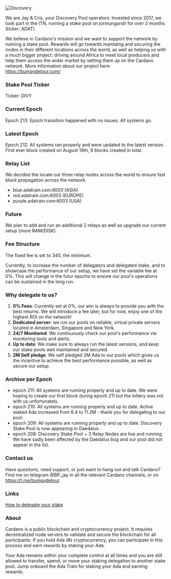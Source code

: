 
![Discovery](https://raw.githubusercontent.com/julienadatrain/ada-train/master/discovery.jpg "Discovery Pool")

We are Jay & Cris, your Discovery Pool operators. Invested since 2017, we took part in the ITN, running a stake pool on jormungandr for over 3 months (ticker: ADAT).

We believe in Cardano's mission and we want to support the network by running a stake pool. Rewards will go towards maintaing and securing the nodes in their different locations across the world, as well as helping us with a much bigger project: driving around Africa to meet local producers and help them access the wider market by setting them up on the Cardano network. More information about our project here: https://bumpydetour.com/


### Stake Pool Ticker

Ticker: DIVY

### Current Epoch

Epoch 213: Epoch transition happened with no issues. All systems go.

### Latest Epoch

Epoch 212: All systems ran properly and were updated to the latest version. First ever block created on August 19th, 6 blocks created in total.
 
### Relay List

We decided the locate our three relay nodes across the world to ensure fast block propagation across the network.
 
- blue.adatrain.com:6003 (ASIA)
- red.adatrain.com:6003 (EUROPE)
- purple.adatrain.com:6003 (USA)

### Future

We plan to add and run an additional 2 relays as well as upgrade our current setup (more RAM/DISK).

### Fee Structure

The fixed fee is set to 340, the minimum.

Currently, to increase the number of delegators and delegated stake, and to showcase the performance of our setup, we have set the variable fee at 0%. This will change in the futur epochs to ensure our pool's operations can be sustained in the long run.

### Why delegate to us?

 1. **0% Fees**: Currently set at 0%, our aim is always to provide you with the best returns. We will introduce a fee later, but for now, enjoy one of the highest ROI on the network!
 2. **Dedicated server**: we run our pools on reliable, virtual private servers located in Amsterdam, Singapore and New York.
 3. **24/7 Monitored**: We continuously check our pool's performance via monitoring tools and alerts.
 4. **Up to date**: We make sure to always run the latest versions, and keep our stake pools well maintained and secured.
 5. **2M Self pledge**: We self pledged 2M Ada to our pools which gives us the incentive to achieve the best performance possible, as well as secure our setup.

### Archive per Epoch

- epoch 211: All systems are running properly and up to date. We were hoping to create our first block during epoch 211 but the lottery was not with us unfortunately.
- epoch 210: All systems are running properly and up to date. Active staked Ada increased from 6.4 to 11.2M - thank you for delegating to our pool.
- epoch 209: All systems are running properly and up to date. Discovery Stake Pool is now appearing in Daedalus.
- epoch 208: Discovery Stake Pool + 3 Relay Nodes are live and running. We have sadly been affected by the Daedalus bug and our pool did not appear in the list.


### Contact us

Have questions, need support, or just want to hang out and talk Cardano? Find me on telegram @BP_jay in all the relevant Cardano channels, or on https://t.me/bumpydetour.

### Links

[How to delegate your stake](https://staking.cardano.org/en/delegation/)

### About

Cardano is a public blockchain and cryptocurrency project. It requires decentralized node servers to validate and secure the blockchain for all participants. If you hold Ada (₳) cryptocurrency, you can participate in this process and earn rewards by staking your Ada. 

Your Ada remains within your complete control at all times and you are still allowed to transfer, spend, or move your staking delegation to another stake pool. Jump onboard the Ada Train for staking your Ada and earning rewards.
